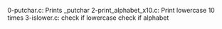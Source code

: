 0-putchar.c: Prints _putchar
2-print_alphabet_x10.c: Print lowercase 10 times
3-islower.c: check if lowercase
check if alphabet
